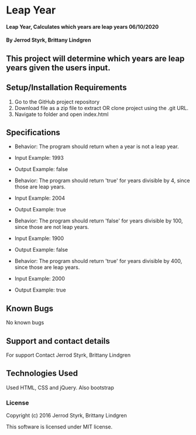 # Leap Year

#### Leap Year, Calculates which years are leap years 06/10/2020

#### By Jerrod Styrk, Brittany Lindgren

## This project will determine which years are leap years given the users input. 

## Setup/Installation Requirements

1. Go to the GitHub project repository
2. Download file as a zip file to extract OR clone project using the .git URL.
3. Navigate to folder and open index.html

## Specifications

* Behavior: The program should return when a year is not a leap year.
* Input Example: 1993
* Output Example: false

* Behavior: The program should return 'true' for years divisible by 4, since those are leap years.
* Input Example: 2004
* Output Example: true

* Behavior: The program should return 'false' for years divisible by 100, since those are not leap years.
* Input Example: 1900
* Output Example: false

* Behavior: The program should return 'true' for years divisible by 400, since those are leap years.
* Input Example: 2000
* Output Example: true

## Known Bugs
No known bugs

## Support and contact details
For support Contact Jerrod Styrk, Brittany Lindgren

## Technologies Used
Used HTML, CSS and jQuery. Also bootstrap

### License
Copyright (c) 2016 Jerrod Styrk, Brittany Lindgren

This software is licensed under MIT license.